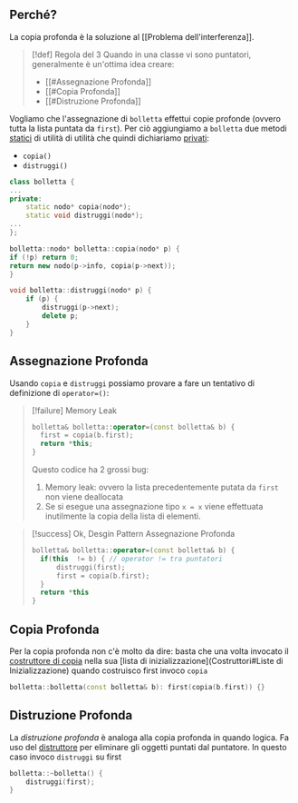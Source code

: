 ## Perché?
La copia profonda è la soluzione al [[Problema dell'interferenza]].

>[!def] Regola del 3
>Quando in una classe vi sono puntatori, generalmente è un'ottima idea creare:
>- [[#Assegnazione Profonda]]
>- [[#Copia Profonda]]
>- [[#Distruzione Profonda]]

Vogliamo che l'assegnazione di `bolletta` effettui copie profonde (ovvero tutta la lista puntata da `first`).
Per ciò aggiungiamo a `bolletta` due metodi [statici](Static) di utilità di utilità che quindi dichiariamo [privati](Classi#Private):
- `copia()`
- `distruggi()`
```cpp title:bolletta.h
class bolletta {
...
private:
	static nodo* copia(nodo*);
	static void distruggi(nodo*);
...
};
```
```cpp title:bolletta.cpp
bolletta::nodo* bolletta::copia(nodo* p) {
if (!p) return 0;
return new nodo(p->info, copia(p->next));
}

void bolletta::distruggi(nodo* p) {
	if (p) {
		distruggi(p->next);
		delete p;
	}
}
```
## Assegnazione Profonda

Usando `copia` e `distruggi` possiamo provare a fare un tentativo di definizione di `operator=()`:
>[!failure] Memory Leak
>```cpp
>bolletta& bolletta::operator=(const bolletta& b) {
>	first = copia(b.first);
>	return *this;
>}
>```
>Questo codice ha 2 grossi bug:
>1. Memory leak: ovvero la lista precedentemente putata da `first` non viene deallocata
>2. Se si esegue una assegnazione tipo `x = x` viene effettuata inutilmente la copia della lista di elementi.

>[!success] Ok, Desgin Pattern Assegnazione Profonda
>```cpp
>bolletta& bolletta::operator=(const bolletta& b) {
>	if(this  != b) { // operator != tra puntatori
>		distruggi(first);
>		first = copia(b.first);
>	}
>	return *this
>}
>```
>
## Copia Profonda
Per la copia profonda non c'è molto da dire: basta che una volta invocato il [costruttore di copia](Costruttori#^eb6713) nella sua [lista di inizializzazione](Costruttori#Liste di Inizializzazione) quando costruisco first invoco `copia`

```cpp title:bolletta.cpp
bolletta::bolletta(const bolletta& b): first(copia(b.first)) {}
```


## Distruzione Profonda
La *distruzione profonda* è analoga alla copia profonda in quando logica. Fa uso del [distruttore](Distruttore) per eliminare gli oggetti puntati dal puntatore.
In questo caso invoco `distruggi` su first
```cpp title:bolletta.cpp
bolletta::~bolletta() {
	distruggi(first);
}
```